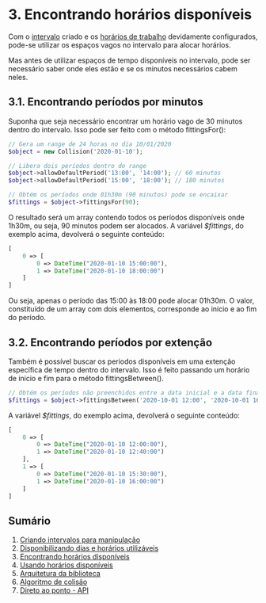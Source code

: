 # 3. Encontrando horários disponíveis

Com o [intervalo](ranges.md) criado e os [horários de trabalho](allowance.md) devidamente configurados, pode-se utilizar os espaços vagos no intervalo para alocar horários.

Mas antes de utilizar espaços de tempo disponíveis no intervalo, pode ser necessário saber onde eles estão e se os minutos necessários cabem neles.

## 3.1. Encontrando períodos por minutos

Suponha que seja necessário encontrar um horário vago de 30 minutos dentro do intervalo. Isso pode ser feito com o método fittingsFor():

```php
// Gera um range de 24 horas no dia 10/01/2020
$object = new Collision('2020-01-10');

// Libera dois períodos dentro do range
$object->allowDefaultPeriod('13:00', '14:00'); // 60 minutos
$object->allowDefaultPeriod('15:00', '18:00'); // 180 minutos

// Obtém os períodos onde 01h30m (90 minutos) pode se encaixar
$fittings = $object->fittingsFor(90);
```

O resultado será um array contendo todos os períodos disponíveis onde
1h30m, ou seja, 90 minutos podem ser alocados. A variável *$fittings*, do exemplo acima, devolverá o seguinte conteúdo:

```php
[
    0 => [
        0 => DateTime("2020-01-10 15:00:00"),
        1 => DateTime("2020-01-10 18:00:00")
    ]
]
```

Ou seja, apenas o período das 15:00 às 18:00 pode alocar 01h30m. O valor, constituído de um array com dois elementos, corresponde ao início e ao fim do período.

## 3.2. Encontrando períodos por extenção

Também é possível buscar os periodos disponíveis em uma extenção específica de tempo dentro do intervalo. Isso é feito passando um horário de inicio e fim para o método fittingsBetween().

```php
// Obtém os períodos não preenchidos entre a data inicial e a data final
$fittings = $object->fittingsBetween('2020-10-01 12:00', '2020-10-01 16:00');
```

A variável *$fittings*, do exemplo acima, devolverá o seguinte conteúdo:

```php
[
    0 => [
        0 => DateTime("2020-01-10 12:00:00"),
        1 => DateTime("2020-01-10 12:40:00")
    ],
    1 => [
        0 => DateTime("2020-01-10 15:30:00"),
        1 => DateTime("2020-01-10 16:00:00")
    ]
]
```

## Sumário

1. [Criando intervalos para manipulação](ranges.md)
2. [Disponibilizando dias e horários utilizáveis](allowance.md)
3. [Encontrando horários disponíveis](search.md)
4. [Usando horários disponíveis](fitting.md)
5. [Arquitetura da biblioteca](architecture.md)
6. [Algoritmo de colisão](minutes.md)
7. [Direto ao ponto - API](api.md)
